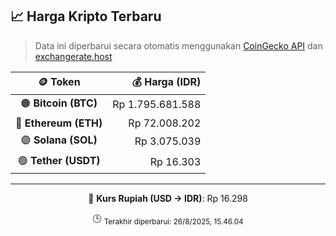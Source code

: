 

<!-- HARGA_KRIPTO -->
## 📈 Harga Kripto Terbaru

> Data ini diperbarui secara otomatis menggunakan [CoinGecko API](https://www.coingecko.com/) dan [exchangerate.host](https://exchangerate.host/)

<div align="center">

| 🪙 Token | 💰 Harga (IDR) |
|:------:|---------------:|
| 🟠 **Bitcoin (BTC)**   | Rp 1.795.681.588 |
| 🔵 **Ethereum (ETH)**  | Rp 72.008.202 |
| 🟣 **Solana (SOL)**    | Rp 3.075.039 |
| 🟢 **Tether (USDT)**   | Rp 16.303 |

---

💱 **Kurs Rupiah (USD → IDR)**: Rp 16.298

🕒 <sub>Terakhir diperbarui: 26/8/2025, 15.46.04</sub>

</div>
<!-- /HARGA_KRIPTO -->